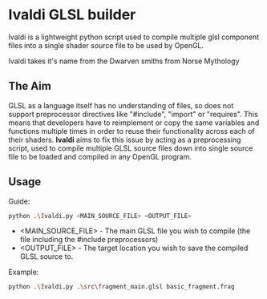 # Ivaldi GLSL builder
Ivaldi is a lightweight python script used to compile multiple glsl component files into a single shader source file to be used by OpenGL.

Ivaldi takes it's name from the Dwarven smiths from Norse Mythology

## The Aim
GLSL as a language itself has no understanding of files, so does not support preprocessor directives like "#include", "import" or "requires". This means that developers have to reimplement or copy the same variables and functions multiple times in order to reuse their functionality across each of their shaders. **Ivaldi** aims to fix this issue by acting as a preprocessing script, used to compile multiple GLSL source files down into single source file to be loaded and compiled in any OpenGL program.

## Usage
Guide:
```bash
python .\Ivaldi.py <MAIN_SOURCE_FILE> <OUTPUT_FILE>
```
* <MAIN_SOURCE_FILE>  - The main GLSL file you wish to compile (the file including the #include preprocessors)
* <OUTPUT_FILE>       - The target location you wish to save the compiled GLSL source to.

Example:
```bash
python .\Ivaldi.py .\src\fragment_main.glsl basic_fragment.frag
```
